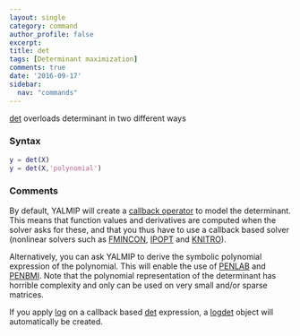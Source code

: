 ```yaml
---
layout: single
category: command
author_profile: false
excerpt: 
title: det
tags: [Determinant maximization]
comments: true
date: '2016-09-17'
sidebar:
  nav: "commands"
---
```


[det](/command/det) overloads determinant in two different ways

### Syntax

````matlab
y = det(X)
y = det(X,'polynomial')
````

### Comments

By default, YALMIP will create a [callback operator](/tutorial/nonlinearoperatorscallback) to model the determinant. This means that function values and derivatives are computed when the solver asks for these, and that you thus have to use a callback based solver (nonlinear solvers such as [FMINCON](/solver/fmincon), [IPOPT](/solver/ipopt) and [KNITRO](/solver/knitro)).

Alternatively, you can ask YALMIP to derive the symbolic polynomial expression of the polynomial. This will enable the use of [PENLAB](/solver/penlab) and [PENBMI](/solver/penbmi). Note that the polynomial representation of the determinant has horrible complexity and only can be used on very small and/or sparse matrices.

If you apply [log](/command/log) on a callback based [det](/command/det) expression, a [logdet](/command/logdet) object will automatically be created.
